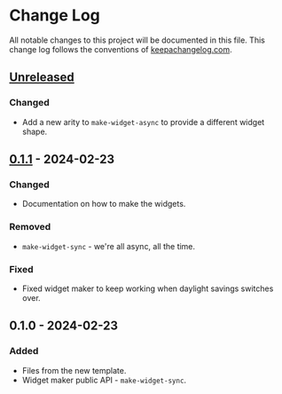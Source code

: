 # Change Log
All notable changes to this project will be documented in this file. This change log follows the conventions of [keepachangelog.com](http://keepachangelog.com/).

## [Unreleased]
### Changed
- Add a new arity to `make-widget-async` to provide a different widget shape.

## [0.1.1] - 2024-02-23
### Changed
- Documentation on how to make the widgets.

### Removed
- `make-widget-sync` - we're all async, all the time.

### Fixed
- Fixed widget maker to keep working when daylight savings switches over.

## 0.1.0 - 2024-02-23
### Added
- Files from the new template.
- Widget maker public API - `make-widget-sync`.

[Unreleased]: https://sourcehost.site/your-name/test/compare/0.1.1...HEAD
[0.1.1]: https://sourcehost.site/your-name/test/compare/0.1.0...0.1.1
